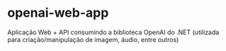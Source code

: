 # openai-web-app
Aplicação Web + API consumindo a biblioteca OpenAI do .NET (utilizada para criação/manipulação de imagem, áudio, entre outros)
